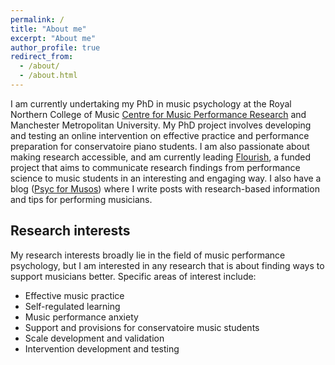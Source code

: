```yaml
---
permalink: /
title: "About me"
excerpt: "About me"
author_profile: true
redirect_from: 
  - /about/
  - /about.html
---
```


I am currently undertaking my PhD in music psychology at the Royal Northern College of Music [Centre for Music Performance Research](https://www.rncm.ac.uk/research/research-centres-rncm/centre-for-music-performance-research/) and Manchester Metropolitan University. My PhD project involves developing and testing an online intervention on effective practice and performance preparation for conservatoire piano students. I am also passionate about making research accessible, and am currently leading [Flourish](https://musiciansflourish.org/), a funded project that aims to communicate research findings from performance science to music students in an interesting and engaging way. I also have a blog (<a href="https://psycformusos.com/" target="_blank">Psyc for Musos</a>) where I write posts with research-based information and tips for performing musicians.

## Research interests

My research interests broadly lie in the field of music performance psychology, but I am interested in any research that is about finding ways to support musicians better. Specific areas of interest include:

- Effective music practice
- Self-regulated learning
- Music performance anxiety
- Support and provisions for conservatoire music students
- Scale development and validation
- Intervention development and testing